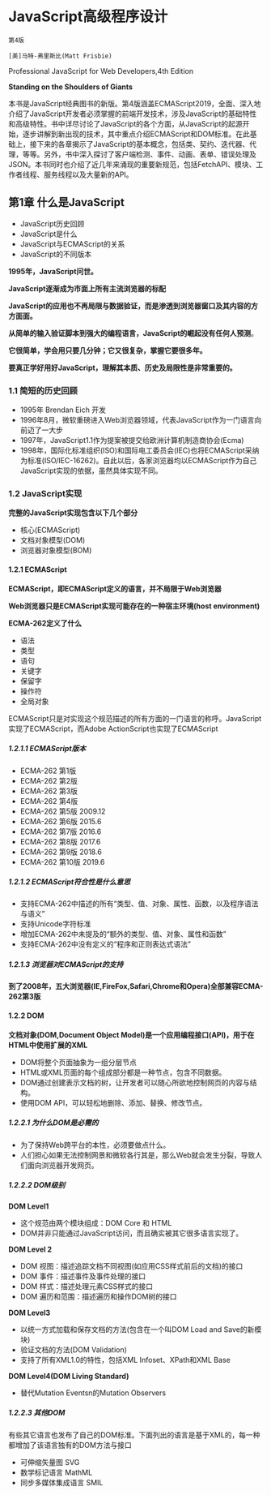 # JavaScript高级程序设计

`第4版`

`[美]马特-弗里斯比(Matt Frisbie)`

Professional JavaScript for Web Developers,4th Edition

**Standing on the Shoulders of Giants**

本书是JavaScript经典图书的新版。第4版涵盖ECMAScript2019，全面、深入地介绍了JavaScript开发者必须掌握的前端开发技术，涉及JavaScript的基础特性和高级特性。书中详尽讨论了JavaScript的各个方面，从JavaScript的起源开始，逐步讲解到新出现的技术，其中重点介绍ECMAScript和DOM标准。在此基础上，接下来的各章揭示了JavaScript的基本概念，包括类、契约、迭代器、代理，等等。另外，书中深入探讨了客户端检测、事件、动画、表单、错误处理及JSON。本书同时也介绍了近几年来涌现的重要新规范，包括FetchAPI、模块、工作者线程、服务线程以及大量新的API。

## 第1章	什么是JavaScript

- JavaScript历史回顾
- JavaScript是什么
- JavaScript与ECMAScript的关系
- JavaScript的不同版本

**1995年，JavaScript问世。**

**JavaScript逐渐成为市面上所有主流浏览器的标配**

**JavaScript的应用也不再局限与数据验证，而是渗透到浏览器窗口及其内容的方方面面。**

**从简单的输入验证脚本到强大的编程语言，JavaScript的崛起没有任何人预测**。

**它很简单，学会用只要几分钟；它又很复杂，掌握它要很多年。**

**要真正学好用好JavaScript，理解其本质、历史及局限性是非常重要的。**

### 1.1	简短的历史回顾

- 1995年 Brendan Eich 开发
- 1996年8月，微软重磅进入Web浏览器领域，代表JavaScript作为一门语言向前迈了一大步
- 1997年，JavaScript1.1作为提案被提交给欧洲计算机制造商协会(Ecma)
- 1998年，国际化标准组织(ISO)和国际电工委员会(IEC)也将ECMAScript采纳为标准(ISO/IEC-16262)。自此以后，各家浏览器均以ECMAScript作为自己JavaScript实现的依据，虽然具体实现不同。

### 1.2	JavaScript实现

**完整的JavaScript实现包含以下几个部分**

- 核心(ECMAScript)
- 文档对象模型(DOM)
- 浏览器对象模型(BOM)

#### 1.2.1	ECMAScript

**ECMAScript，即ECMAScript定义的语言，并不局限于Web浏览器**

**Web浏览器只是ECMAScript实现可能存在的一种宿主环境(host environment)**

**ECMA-262定义了什么**

- 语法
- 类型
- 语句
- 关键字
- 保留字
- 操作符
- 全局对象

ECMAScript只是对实现这个规范描述的所有方面的一门语言的称呼。JavaScript实现了ECMAScript，而Adobe ActionScript也实现了ECMAScript

##### 1.2.1.1	ECMAScript版本

- ECMA-262	第1版 
- ECMA-262	第2版
- ECMA-262	第3版
- ECMA-262	第4版
- ECMA-262	第5版 2009.12
- ECMA-262	第6版 2015.6
- ECMA-262	第7版 2016.6
- ECMA-262	第8版 2017.6
- ECMA-262	第9版 2018.6
- ECMA-262	第10版 2019.6

##### 1.2.1.2	ECMAScript符合性是什么意思

- 支持ECMA-262中描述的所有“类型、值、对象、属性、函数，以及程序语法与语义”
- 支持Unicode字符标准
- 增加ECMA-262中未提及的“额外的类型、值、对象、属性和函数”
- 支持ECMA-262中没有定义的“程序和正则表达式语法”

##### 1.2.1.3	浏览器对ECMAScript的支持

**到了2008年，五大浏览器(IE,FireFox,Safari,Chrome和Opera)全部兼容ECMA-262第3版**

#### 1.2.2	DOM

**文档对象(DOM,Document Object Model)是一个应用编程接口(API)，用于在HTML中使用扩展的XML**

- DOM将整个页面抽象为一组分层节点
- HTML或XML页面的每个组成部分都是一种节点，包含不同数据。
- DOM通过创建表示文档的树，让开发者可以随心所欲地控制网页的内容与结构。
- 使用DOM API，可以轻松地删除、添加、替换、修改节点。

##### 1.2.2.1	为什么DOM是必需的

- 为了保持Web跨平台的本性，必须要做点什么。
- 人们担心如果无法控制网景和微软各行其是，那么Web就会发生分裂，导致人们面向浏览器开发网页。

##### 1.2.2.2	DOM级别

**DOM Level1**

- 这个规范由两个模块组成：DOM Core 和 HTML
- DOM并非只能通过JavaScript访问，而且确实被其它很多语言实现了。

**DOM Level 2**

- DOM 视图：描述追踪文档不同视图(如应用CSS样式前后的文档)的接口
- DOM 事件：描述事件及事件处理的接口
- DOM 样式：描述处理元素CSS样式的接口
- DOM 遍历和范围：描述遍历和操作DOM树的接口

**DOM Level3**

- 以统一方式加载和保存文档的方法(包含在一个叫DOM Load and Save的新模块)
- 验证文档的方法(DOM Validation)
- 支持了所有XML1.0的特性，包括XML Infoset、XPath和XML Base

**DOM Level4(DOM Living Standard)**

- 替代Mutation Eventsn的Mutation Observers


##### 1.2.2.3	其他DOM

有些其它语言也发布了自己的DOM标准。下面列出的语言是基于XML的，每一种都增加了该语言独有的DOM方法与接口

- 可伸缩矢量图 SVG
- 数学标记语言 MathML
- 同步多媒体集成语言 SMIL